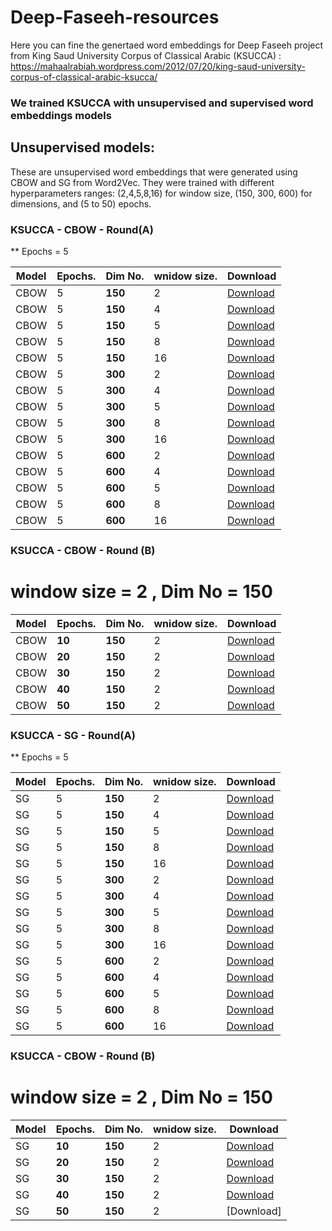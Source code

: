 # Deep-Faseeh-resources

Here you can fine the genertaed word embeddings for Deep Faseeh project from King Saud University Corpus of Classical Arabic (KSUCCA) :
https://mahaalrabiah.wordpress.com/2012/07/20/king-saud-university-corpus-of-classical-arabic-ksucca/

### We trained KSUCCA with unsupervised and supervised word embeddings models

## Unsupervised models:

These are unsupervised word embeddings that were generated using CBOW and SG from Word2Vec. They were trained with different hyperparameters ranges: (2,4,5,8,16) for window size, (150, 300, 600) for dimensions, and (5 to 50) epochs. 


### KSUCCA - CBOW - Round(A)
** Epochs = 5


Model     | Epochs.   	  | Dim No.              | wnidow size.        		| Download      |
-----     | --------   	  | --------             | ----------          	    | --------- 	|
CBOW        | 5 | **150**           | 2 	        | [Download](https://bakrianoo.sfo2.digitaloceanspaces.com/aravec/full_grams_cbow_300_twitter.zip) |
CBOW         | 5 | **150**          | 4        | [Download](https://bakrianoo.sfo2.digitaloceanspaces.com/aravec/full_grams_cbow_100_twitter.zip) |
CBOW        | 5 | **150**           | 5 	        | [Download](https://bakrianoo.sfo2.digitaloceanspaces.com/aravec/full_grams_sg_300_twitter.zip) |
CBOW        | 5  | **150**           | 8	        | [Download](https://bakrianoo.sfo2.digitaloceanspaces.com/aravec/full_grams_sg_100_twitter.zip) |
CBOW        | 5 | **150**           | 16 	        | [Download](https://bakrianoo.sfo2.digitaloceanspaces.com/aravec/full_grams_cbow_300_wiki.zip) |
CBOW        | 5 | **300**           | 2         | [Download](https://bakrianoo.sfo2.digitaloceanspaces.com/aravec/full_grams_cbow_100_wiki.zip) |
CBOW       | 5  | **300**           | 4        | [Download](https://bakrianoo.sfo2.digitaloceanspaces.com/aravec/full_grams_sg_300_wiki.zip) |
CBOW        | 5  | **300**           | 5 	        | [Download](https://bakrianoo.sfo2.digitaloceanspaces.com/aravec/full_grams_sg_100_wiki.zip) |
CBOW        | 5  | **300**           | 8	        | [Download](https://bakrianoo.sfo2.digitaloceanspaces.com/aravec/full_grams_sg_100_twitter.zip) |
CBOW        | 5 | **300**           | 16 	        | [Download](https://bakrianoo.sfo2.digitaloceanspaces.com/aravec/full_grams_cbow_300_wiki.zip) |
CBOW        | 5 | **600**           | 2         | [Download](https://bakrianoo.sfo2.digitaloceanspaces.com/aravec/full_grams_cbow_100_wiki.zip) |
CBOW       | 5  | **600**           | 4        | [Download](https://bakrianoo.sfo2.digitaloceanspaces.com/aravec/full_grams_sg_300_wiki.zip) |
CBOW        | 5  | **600**           | 5 	        | [Download](https://bakrianoo.sfo2.digitaloceanspaces.com/aravec/full_grams_sg_100_wiki.zip) |
CBOW        | 5  | **600**           | 8	        | [Download](https://bakrianoo.sfo2.digitaloceanspaces.com/aravec/full_grams_sg_100_twitter.zip) |
CBOW        | 5 | **600**           | 16 	        | [Download](https://bakrianoo.sfo2.digitaloceanspaces.com/aravec/full_grams_cbow_300_wiki.zip) |



### KSUCCA - CBOW - Round (B)
# window size = 2 , Dim No = 150 


Model        	  | Epochs.         | Dim No.              | wnidow size.              		| Download      |
-----        	  | --------        | --------             | --------  	    | --------- 	|
CBOW          | **10**           	 | **150**           | 2        | [Download](https://bakrianoo.sfo2.digitaloceanspaces.com/aravec/full_grams_cbow_300_twitter.zip) |
CBOW          | **20**             | **150**           | 2      | [Download](https://bakrianoo.sfo2.digitaloceanspaces.com/aravec/full_grams_cbow_100_twitter.zip) |
CBOW         | **30**            	  | **150**           | 2       | [Download](https://bakrianoo.sfo2.digitaloceanspaces.com/aravec/full_grams_sg_300_twitter.zip) |
CBOW          | **40**          	  | **150**           | 2       | [Download](https://bakrianoo.sfo2.digitaloceanspaces.com/aravec/full_grams_sg_100_twitter.zip) |
CBOW         | **50**            	   | **150**           | 2      | [Download](https://bakrianoo.sfo2.digitaloceanspaces.com/aravec/full_grams_cbow_300_wiki.zip) |




### KSUCCA - SG - Round(A)
** Epochs = 5

Model     | Epochs.   	  | Dim No.              | wnidow size.        		| Download      |
-----     | --------   	  | --------             | ----------          	    | --------- 	|
SG        | 5 | **150**           | 2 	        | [Download](https://bakrianoo.sfo2.digitaloceanspaces.com/aravec/full_grams_cbow_300_twitter.zip) |
SG         | 5 | **150**          | 4        | [Download](https://bakrianoo.sfo2.digitaloceanspaces.com/aravec/full_grams_cbow_100_twitter.zip) |
SG        | 5 | **150**           | 5 	        | [Download](https://bakrianoo.sfo2.digitaloceanspaces.com/aravec/full_grams_sg_300_twitter.zip) |
SG        | 5  | **150**           | 8	        | [Download](https://bakrianoo.sfo2.digitaloceanspaces.com/aravec/full_grams_sg_100_twitter.zip) |
SG        | 5 | **150**           | 16 	        | [Download](https://bakrianoo.sfo2.digitaloceanspaces.com/aravec/full_grams_cbow_300_wiki.zip) |
SG        | 5 | **300**           | 2         | [Download](https://bakrianoo.sfo2.digitaloceanspaces.com/aravec/full_grams_cbow_100_wiki.zip) |
SG       | 5  | **300**           | 4        | [Download](https://bakrianoo.sfo2.digitaloceanspaces.com/aravec/full_grams_sg_300_wiki.zip) |
SG        | 5  | **300**           | 5 	        | [Download](https://bakrianoo.sfo2.digitaloceanspaces.com/aravec/full_grams_sg_100_wiki.zip) |
SG        | 5  | **300**           | 8	        | [Download](https://bakrianoo.sfo2.digitaloceanspaces.com/aravec/full_grams_sg_100_twitter.zip) |
SG        | 5 | **300**           | 16 	        | [Download](https://bakrianoo.sfo2.digitaloceanspaces.com/aravec/full_grams_cbow_300_wiki.zip) |
SG        | 5 | **600**           | 2         | [Download](https://bakrianoo.sfo2.digitaloceanspaces.com/aravec/full_grams_cbow_100_wiki.zip) |
SG       | 5  | **600**           | 4        | [Download](https://bakrianoo.sfo2.digitaloceanspaces.com/aravec/full_grams_sg_300_wiki.zip) |
SG        | 5  | **600**           | 5 	        | [Download](https://bakrianoo.sfo2.digitaloceanspaces.com/aravec/full_grams_sg_100_wiki.zip) |
SG        | 5  | **600**           | 8	        | [Download](https://bakrianoo.sfo2.digitaloceanspaces.com/aravec/full_grams_sg_100_twitter.zip) |
SG        | 5 | **600**           | 16 	        | [Download](https://bakrianoo.sfo2.digitaloceanspaces.com/aravec/full_grams_cbow_300_wiki.zip) |




### KSUCCA - CBOW - Round (B)
# window size = 2 , Dim No = 150 




Model        	  | Epochs.         | Dim No.              | wnidow size.              		| Download      |
-----        	  | --------        | --------             | --------  	    | --------- 	|
SG          | **10**           	 | **150**           | 2        | [Download](https://bakrianoo.sfo2.digitaloceanspaces.com/aravec/full_grams_cbow_300_twitter.zip) |
SG          | **20**             | **150**           | 2      | [Download](https://bakrianoo.sfo2.digitaloceanspaces.com/aravec/full_grams_cbow_100_twitter.zip) |
SG         | **30**            	  | **150**           | 2       | [Download](https://bakrianoo.sfo2.digitaloceanspaces.com/aravec/full_grams_sg_300_twitter.zip) |
SG          | **40**          	  | **150**           | 2       | [Download](https://bakrianoo.sfo2.digitaloceanspaces.com/aravec/full_grams_sg_100_twitter.zip) |
SG         | **50**            	   | **150**           | 2      | [Download]
